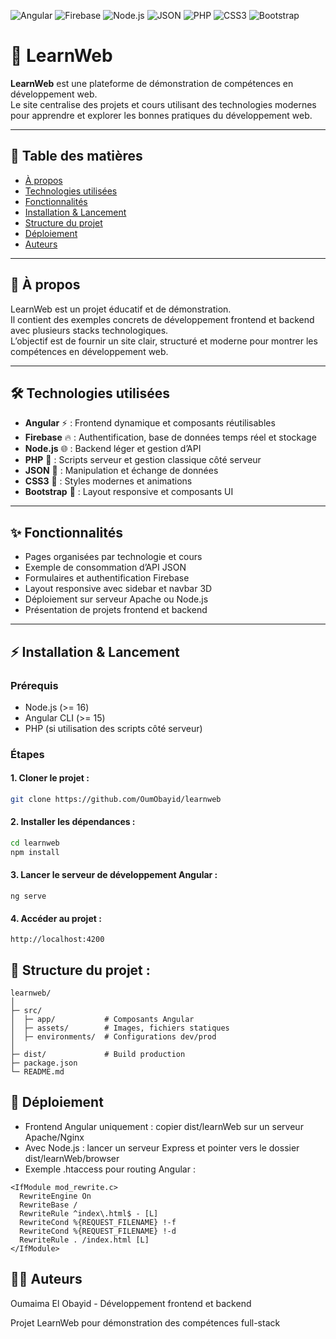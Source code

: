 ![Angular](https://img.shields.io/badge/Angular-DD0031?style=for-the-badge&logo=angular&logoColor=white)
![Firebase](https://img.shields.io/badge/Firebase-FFCA28?style=for-the-badge&logo=firebase&logoColor=black)
![Node.js](https://img.shields.io/badge/Node.js-339933?style=for-the-badge&logo=node.js&logoColor=white)
![JSON](https://img.shields.io/badge/JSON-000000?style=for-the-badge&logo=json&logoColor=white)
![PHP](https://img.shields.io/badge/PHP-777BB4?style=for-the-badge&logo=php&logoColor=white)
![CSS3](https://img.shields.io/badge/CSS3-1572B6?style=for-the-badge&logo=css3&logoColor=white)
![Bootstrap](https://img.shields.io/badge/Bootstrap-563D7C?style=for-the-badge&logo=bootstrap&logoColor=white)


# 🚀 LearnWeb

**LearnWeb** est une plateforme de démonstration de compétences en développement web.  
Le site centralise des projets et cours utilisant des technologies modernes pour apprendre et explorer les bonnes pratiques du développement web.

---

## 📝 Table des matières

- [À propos](#-à-propos)
- [Technologies utilisées](#-technologies-utilisées)
- [Fonctionnalités](#-fonctionnalités)
- [Installation & Lancement](#-installation--lancement)
- [Structure du projet](#-structure-du-projet)
- [Déploiement](#-déploiement)
- [Auteurs](#-auteurs)

---

## 📖 À propos

LearnWeb est un projet éducatif et de démonstration.  
Il contient des exemples concrets de développement frontend et backend avec plusieurs stacks technologiques.  
L’objectif est de fournir un site clair, structuré et moderne pour montrer les compétences en développement web.

---

## 🛠️ Technologies utilisées

- **Angular** ⚡ : Frontend dynamique et composants réutilisables  
- **Firebase** 🔥 : Authentification, base de données temps réel et stockage  
- **Node.js** 🌐 : Backend léger et gestion d’API  
- **PHP** 🐘 : Scripts serveur et gestion classique côté serveur  
- **JSON** 📄 : Manipulation et échange de données  
- **CSS3** 🎨 : Styles modernes et animations  
- **Bootstrap** 💠 : Layout responsive et composants UI
---

## ✨ Fonctionnalités

- Pages organisées par technologie et cours  
- Exemple de consommation d’API JSON  
- Formulaires et authentification Firebase  
- Layout responsive avec sidebar et navbar 3D  
- Déploiement sur serveur Apache ou Node.js  
- Présentation de projets frontend et backend
---

## ⚡ Installation & Lancement

### Prérequis

- Node.js (>= 16)  
- Angular CLI (>= 15)  
- PHP (si utilisation des scripts côté serveur)  

### Étapes

#### 1. Cloner le projet :  
```bash
git clone https://github.com/OumObayid/learnweb
```

#### 2. Installer les dépendances :
```bash
cd learnweb
npm install
```

#### 3. Lancer le serveur de développement Angular :
```
ng serve
```

#### 4. Accéder au projet :
```
http://localhost:4200
```

## 📁 Structure du projet :
```
learnweb/
│
├─ src/
│  ├─ app/           # Composants Angular
│  ├─ assets/        # Images, fichiers statiques
│  ├─ environments/  # Configurations dev/prod
│
├─ dist/             # Build production
├─ package.json
└─ README.md
```

## 🚀 Déploiement

- Frontend Angular uniquement : copier dist/learnWeb sur un serveur Apache/Nginx
- Avec Node.js : lancer un serveur Express et pointer vers le dossier dist/learnWeb/browser
- Exemple .htaccess pour routing Angular :
  
```
<IfModule mod_rewrite.c>
  RewriteEngine On
  RewriteBase /
  RewriteRule ^index\.html$ - [L]
  RewriteCond %{REQUEST_FILENAME} !-f
  RewriteCond %{REQUEST_FILENAME} !-d
  RewriteRule . /index.html [L]
</IfModule>
```

## 👨‍💻 Auteurs

Oumaima El Obayid - Développement frontend et backend

Projet LearnWeb pour démonstration des compétences full-stack
